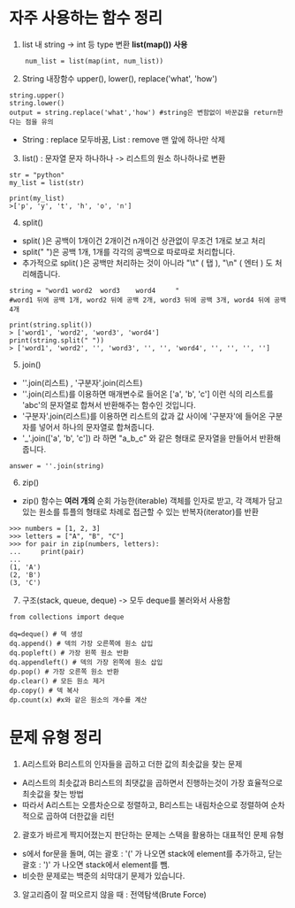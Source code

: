 # 자주 사용하는 함수 정리

1. list 내 string -> int 등 type 변환 **list(map()) 사용**
~~~
    num_list = list(map(int, num_list))
~~~
2. String 내장함수 upper(), lower(), replace('what', 'how')
~~~
string.upper()
string.lower()
output = string.replace('what','how') #string은 변함없이 바꾼값을 return한다는 점을 유의
~~~
- String : replace 모두바꿈, List : remove 맨 앞에 하나만 삭제


3. list() : 문자열 문자 하나하나 -> 리스트의 원소 하나하나로 변환
~~~
str = "python"
my_list = list(str)

print(my_list)
>['p', 'y', 't', 'h', 'o', 'n']
~~~
    
4. split()
- split( )은 공백이 1개이건 2개이건 n개이건 상관없이 무조건 1개로 보고 처리  
- split(" ")은 공백 1개, 1개를 각각의 공백으로 따로따로 처리합니다. 
- 추가적으로 split( )은 공백만 처리하는 것이 아니라 "\t" ( 탭 ), "\n" ( 엔터 ) 도 처리해줍니다.
~~~
string = "word1 word2  word3    word4     "
#word1 뒤에 공백 1개, word2 뒤에 공백 2개, word3 뒤에 공백 3개, word4 뒤에 공백 4개

print(string.split())
> ['word1', 'word2', 'word3', 'word4']
print(string.split(" "))
> ['word1', 'word2', '', 'word3', '', '', 'word4', '', '', '', '']
~~~

5. join()
- ''.join(리스트) , '구분자'.join(리스트)
- ''.join(리스트)를 이용하면 매개변수로 들어온 ['a', 'b', 'c'] 이런 식의 리스트를 'abc'의 문자열로 합쳐서 반환해주는 함수인 것입니다.
- '구분자'.join(리스트)를 이용하면 리스트의 값과 값 사이에 '구분자'에 들어온 구분자를 넣어서 하나의 문자열로 합쳐줍니다.
- '_'.join(['a', 'b', 'c']) 라 하면 "a_b_c" 와 같은 형태로 문자열을 만들어서 반환해 줍니다.
~~~
answer = ''.join(string)
~~~

6. zip()
- zip() 함수는 **여러 개의** 순회 가능한(iterable) 객체를 인자로 받고, 각 객체가 담고 있는 원소를 튜플의 형태로 차례로 접근할 수 있는 반복자(iterator)를 반환
~~~
>>> numbers = [1, 2, 3]
>>> letters = ["A", "B", "C"]
>>> for pair in zip(numbers, letters):
...     print(pair)
...
(1, 'A')
(2, 'B')
(3, 'C')
~~~

7. 구조(stack, queue, deque) -> 모두 deque를 불러와서 사용함
~~~
from collections import deque

dq=deque() # 덱 생성
dq.append() # 덱의 가장 오른쪽에 원소 삽입
dq.popleft() # 가장 왼쪽 원소 반환
dq.appendleft() # 덱의 가장 왼쪽에 원소 삽입
dp.pop() # 가장 오른쪽 원소 반환
dp.clear() # 모든 원소 제거
dp.copy() # 덱 복사
dp.count(x) #x와 같은 원소의 개수를 계산
~~~

# 문제 유형 정리

1. A리스트와 B리스트의 인자들을 곱하고 더한 값의 최솟값을 찾는 문제
- A리스트의 최솟값과 B리스트의 최댓값을 곱하면서 진행하는것이 가장 효율적으로 최솟값을 찾는 방법
- 따라서 A리스트는 오름차순으로 정렬하고, B리스트는 내림차순으로 정렬하여 순차적으로 곱하여 더한값을 리턴

2. 괄호가 바르게 짝지어졌는지 판단하는 문제는 스택을 활용하는 대표적인 문제 유형
- s에서 for문을 돌며, 여는 괄호 : '(' 가 나오면 stack에 element를 추가하고, 닫는 괄호 : ')' 가 나오면 stack에서 element를 뺌.
- 비슷한 문제로는 백준의 쇠막대기 문제가 있습니다.

3. 알고리즘이 잘 떠오르지 않을 때 : 전역탐색(Brute Force) 
